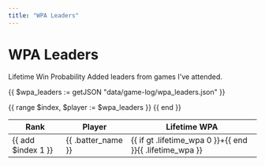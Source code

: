 ```yaml
---
title: "WPA Leaders"
---
```


# WPA Leaders

Lifetime Win Probability Added leaders from games I've attended.

{{ $wpa_leaders := getJSON "data/game-log/wpa_leaders.json" }}

<table class="wpa-table">
    <thead>
        <tr>
            <th>Rank</th>
            <th>Player</th>
            <th>Lifetime WPA</th>
        </tr>
    </thead>
    <tbody>
        {{ range $index, $player := $wpa_leaders }}
        <tr>
            <td>{{ add $index 1 }}</td>
            <td class="{{ if gt .lifetime_wpa 0 }}highlight{{ end }}">{{ .batter_name }}</td>
            <td class="{{ if gt .lifetime_wpa 0 }}highlight{{ else }}negative{{ end }}">
                {{ if gt .lifetime_wpa 0 }}+{{ end }}{{ .lifetime_wpa }}
            </td>
        </tr>
        {{ end }}
    </tbody>
</table>

<style>
.negative {
    color: #ff6b6b;
}
</style>